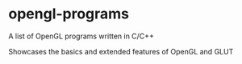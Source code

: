 # opengl-programs

A list of OpenGL programs written in C/C++

Showcases the basics and extended features of OpenGL and GLUT
